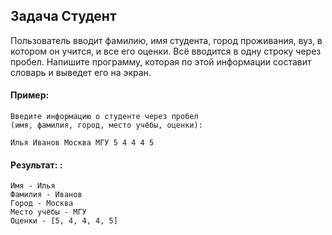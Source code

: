 ## Задача Студент
Пользователь вводит фамилию, имя студента, город проживания, вуз, в котором он учится, и все его оценки. Всё вводится в одну строку через пробел. Напишите программу, которая по этой информации составит словарь и выведет его на экран.
#### Пример:
```
Введите информацию о студенте через пробел 
(имя, фамилия, город, место учёбы, оценки): 

Илья Иванов Москва МГУ 5 4 4 4 5
```
#### Результат: :
```
Имя - Илья
Фамилия - Иванов
Город - Москва
Место учёбы - МГУ
Оценки - [5, 4, 4, 4, 5]
```